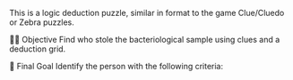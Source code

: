 This is a logic deduction puzzle, similar in format to the game Clue/Cluedo or Zebra puzzles.

🕵️‍♂️ Objective
Find who stole the bacteriological sample using clues and a deduction grid.

🎯 Final Goal
Identify the person with the following criteria: